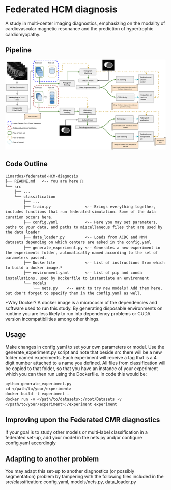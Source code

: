 # Federated HCM diagnosis
A study in multi-center imaging diagnostics, emphasizing on the modality of cardiovascular magnetic resonance and the prediction of hypertrophic cardiomyopathy.

## Pipeline
![](docs/pipeline.png)

## Code Outline
```
Linardos/federated-HCM-diagnosis
├── README.md   <-- You are here 📌
└── src
    ├── ...    
    └── classification    
        ├── ...   
        ├── train.py               <-- Brings everything together, includes functions that run federated simulation. Some of the data curation occurs here.
        ├── config.yaml            <-- Here you may set parameters, paths to your data, and paths to miscellaneous files that are used by the data loader
        ├── data_loader.py         <-- Loads from ACDC and MnM datasets depending on which centers are asked in the config.yaml
        ├── generate_experiment.py <-- Generates a new experiment in the experiments folder, automatically named according to the set of parameters passed.
        ├── Dockerfile             <-- List of instructions from which to build a docker image.*
        ├── environment.yaml       <-- List of pip and conda installations, used by Dockerfile to instantiate an environment
        └── models    
            └── nets.py    <-- Want to try new models? Add them here, but don't forget to specify them in the config.yaml as well.
```

*Why Docker? A docker image is a microcosm of the dependencies and software used to run this study. By generating disposable environments on runtime you are less likely to run into dependency problems or CUDA version incompatibilities among other things.


## Usage
Make changes in config.yaml to set your own parameters or model. Use the generate_experiment.py script and note that beside src there will be a new folder named experiments. Each experiment will receive a tag that is a 4 digit number attached to a name you defined. All files from classification will be copied to that folder, so that you have an instance of your experiment which you can then run using the Dockerfile. In code this would be:
```shell
python generate_experiment.py
cd </path/to/your/experiment>
docker build -t experiment .
docker run -v </path/to/datasets>:/root/Datasets -v </path/to/your/experiment>:/experiment experiment
```

## Improving upon the Federated CMR diagnostics
If your goal is to study other models or multi-label classification in a federated set-up, add your model in the nets.py and/or configure config.yaml accordingly

## Adapting to another problem
You may adapt this set-up to another diagnostics (or possibly segmentation) problem by tampering with the following files included in the src/classification: config.yaml, models/nets.py, data_loader.py
